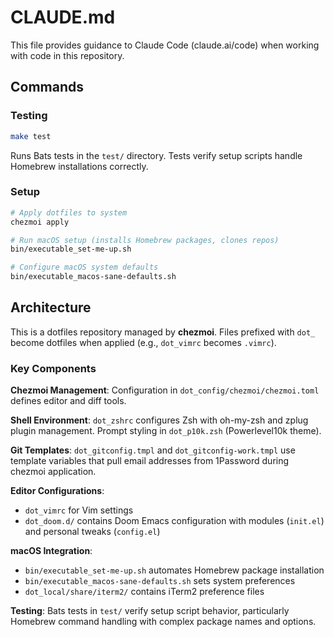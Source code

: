 # CLAUDE.md

This file provides guidance to Claude Code (claude.ai/code) when working with code in this repository.

## Commands

### Testing
```bash
make test
```
Runs Bats tests in the `test/` directory. Tests verify setup scripts handle Homebrew installations correctly.

### Setup
```bash
# Apply dotfiles to system
chezmoi apply

# Run macOS setup (installs Homebrew packages, clones repos)
bin/executable_set-me-up.sh

# Configure macOS system defaults
bin/executable_macos-sane-defaults.sh
```

## Architecture

This is a dotfiles repository managed by **chezmoi**. Files prefixed with `dot_` become dotfiles when applied (e.g., `dot_vimrc` becomes `.vimrc`).

### Key Components

**Chezmoi Management**: Configuration in `dot_config/chezmoi/chezmoi.toml` defines editor and diff tools.

**Shell Environment**: `dot_zshrc` configures Zsh with oh-my-zsh and zplug plugin management. Prompt styling in `dot_p10k.zsh` (Powerlevel10k theme).

**Git Templates**: `dot_gitconfig.tmpl` and `dot_gitconfig-work.tmpl` use template variables that pull email addresses from 1Password during chezmoi application.

**Editor Configurations**: 
- `dot_vimrc` for Vim settings
- `dot_doom.d/` contains Doom Emacs configuration with modules (`init.el`) and personal tweaks (`config.el`)

**macOS Integration**: 
- `bin/executable_set-me-up.sh` automates Homebrew package installation
- `bin/executable_macos-sane-defaults.sh` sets system preferences
- `dot_local/share/iterm2/` contains iTerm2 preference files

**Testing**: Bats tests in `test/` verify setup script behavior, particularly Homebrew command handling with complex package names and options.